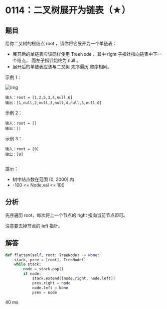 # 0114：二叉树展开为链表（★）


## 题目

给你二叉树的根结点 root ，请你将它展开为一个单链表：
- 展开后的单链表应该同样使用 TreeNode ，其中 right 子指针指向链表中下一个结点，
而左子指针始终为 null 。
- 展开后的单链表应该与二叉树 先序遍历 顺序相同。
 
 
示例 1：

![img](https://assets.leetcode.com/uploads/2021/01/14/flaten.jpg)

	输入：root = [1,2,5,3,4,null,6]
	输出：[1,null,2,null,3,null,4,null,5,null,6]

示例 2：

	输入：root = []
	输出：[]

示例 3：

	输入：root = [0]
	输出：[0]
	 
提示：
- 树中结点数在范围 [0, 2000] 内
- -100 <= Node.val <= 100

## 分析

先序遍历 root，每次将上一个节点的 right 指向当前节点即可。

注意要去掉节点的 left 指针。

## 解答

```python
def flatten(self, root: TreeNode) -> None:
    stack, prev = [root], TreeNode()
    while stack:
        node = stack.pop()
        if node:
            stack.extend([node.right, node.left])
            prev.right = node
            node.left = None
            prev = node
```
40 ms

